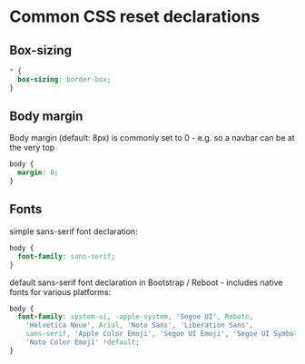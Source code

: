 # Common CSS reset declarations

## Box-sizing

```css
* {
  box-sizing: border-box;
}
```

## Body margin

Body margin (default: 8px) is commonly set to 0 - e.g. so a navbar can be at the very top

```css
body {
  margin: 0;
}
```

## Fonts

simple sans-serif font declaration:

```css
body {
  font-family: sans-serif;
}
```

default sans-serif font declaration in Bootstrap / Reboot - includes native fonts for various platforms:

```css
body {
  font-family: system-ui, -apple-system, 'Segoe UI', Roboto,
    'Helvetica Neue', Arial, 'Noto Sans', 'Liberation Sans',
    sans-serif, 'Apple Color Emoji', 'Segoe UI Emoji', 'Segoe UI Symbol',
    'Noto Color Emoji' !default;
}
```
